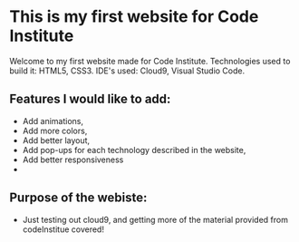 # This is my first website for Code Institute

Welcome to my first website made for Code Institute. 
Technologies used to build it: HTML5, CSS3.
IDE's used: Cloud9, Visual Studio Code.
## Features I would like to add: 
- Add animations, 
- Add more colors, 
- Add better layout, 
- Add pop-ups for each technology described in the website, 
- Add better responsiveness 
- 


## Purpose of the webiste:
- Just testing out cloud9, and getting more of the material provided from codeInstitue covered!